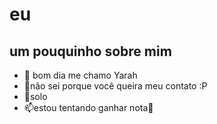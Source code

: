 # eu
## um pouquinho sobre mim

- 👋 bom dia me chamo Yarah
- 🌱não sei porque você queira meu contato :P
- 💞️solo
- 📫estou tentando ganhar nota👀

<!---
yarahmonique/yarahmonique is a ✨ special ✨ repository because its `README.md` (this file) appears on your GitHub profile.
You can click the Preview link to take a look at your changes.
--->
